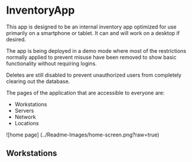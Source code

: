 # InventoryApp

This app is designed to be an internal inventory app optimized for use primarily on a smartphone or tablet. It can and will work on a desktop if desired.

The app is being deployed in a demo mode where most of the restrictions normally applied to prevent misuse have been removed to show basic functionality without requiring logins.

Deletes are still disabled to prevent unauthorized users from completely clearing out the database.

The pages of the application that are accessible to everyone are:

- Workstations
- Servers
- Network
- Locations

![home page] (../Readme-Images/home-screen.png?raw=true)

## Workstations
